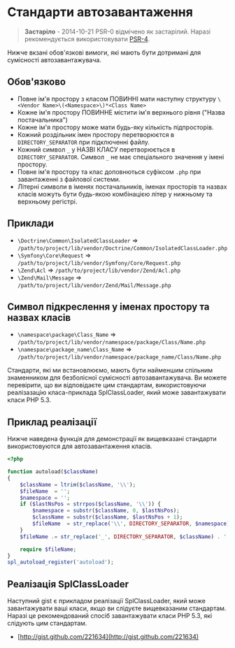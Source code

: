 Стандарти автозавантаження
==========================

> **Застаріло** - 2014-10-21 PSR-0 відмічено як застарілий. Наразі рекомендується використовувати [PSR-4].

[PSR-4]: http://www.php-fig.org/psr/psr-4/

Нижче вкзані обов'язкові вимоги, які мають бути дотримані для
сумісності автозавантажувача.

Обов'язково
-----------

* Повне ім'я простору з класом ПОВИННІ мати наступну структуру
  `\<Vendor Name>\(<Namespace>\)*<Class Name>`
* Кожне ім'я простору ПОВИННЕ містити ім'я верхнього рівня ("Назва постачальника")
* Кожне ім'я простору може мати будь-яку кількість підпросторів.
* Кожний роздільник імен простору перетворюєтся в `DIRECTORY_SEPARATOR`
  при підключенні файлу.
* Кожний символ `_` у НАЗВІ КЛАСУ перетворюється в `DIRECTORY_SEPARATOR`.
  Символ `_` не має спеціального значення у імені простору.
* Повне ім'я простору та клас доповнються суфіксом `.php` при завантаженні
  з файлової системи.
* Літерні символи в іменях постачальників, іменах просторів та назвах класів
  можуть бути будь-якою комбінацією літер у нижньому та верхньому регістрі.

Приклади
--------

* `\Doctrine\Common\IsolatedClassLoader` => `/path/to/project/lib/vendor/Doctrine/Common/IsolatedClassLoader.php`
* `\Symfony\Core\Request` => `/path/to/project/lib/vendor/Symfony/Core/Request.php`
* `\Zend\Acl` => `/path/to/project/lib/vendor/Zend/Acl.php`
* `\Zend\Mail\Message` => `/path/to/project/lib/vendor/Zend/Mail/Message.php`


Символ підкреслення у іменах простору та назвах класів
------------------------------------------------------

* `\namespace\package\Class_Name` => `/path/to/project/lib/vendor/namespace/package/Class/Name.php`
* `\namespace\package_name\Class_Name` => `/path/to/project/lib/vendor/namespace/package_name/Class/Name.php`

Стандарти, які ми встановлюємо, мають бути найменшим спільним знаменником для
безболісної сумісності автозавантажувача. Ви можете перевірити, що ви
відповідаєте цим стандартам, використовуючи реалізазацію класа-приклада
SplClassLoader, який може завантажувати класи PHP 5.3.

Приклад реалізації
------------------

Нижче наведена функція для демонстрації як вищевказані стандарти
використовуются для автозавантаження класів.

```php
<?php

function autoload($className)
{
    $className = ltrim($className, '\\');
    $fileName  = '';
    $namespace = '';
    if ($lastNsPos = strrpos($className, '\\')) {
        $namespace = substr($className, 0, $lastNsPos);
        $className = substr($className, $lastNsPos + 1);
        $fileName  = str_replace('\\', DIRECTORY_SEPARATOR, $namespace) . DIRECTORY_SEPARATOR;
    }
    $fileName .= str_replace('_', DIRECTORY_SEPARATOR, $className) . '.php';

    require $fileName;
}
spl_autoload_register('autoload');
```

Реалізація SplClassLoader
-------------------------

Наступний gist є прикладом реалізації SplClassLoader, який може
завантажувати ваші класи, якщо ви слідуєте вищевказаним стандартам.
Наразі це рекомендований спосіб завантажувати класи PHP 5.3, які
слідують цим стандартам.

* [http://gist.github.com/221634](http://gist.github.com/221634)
